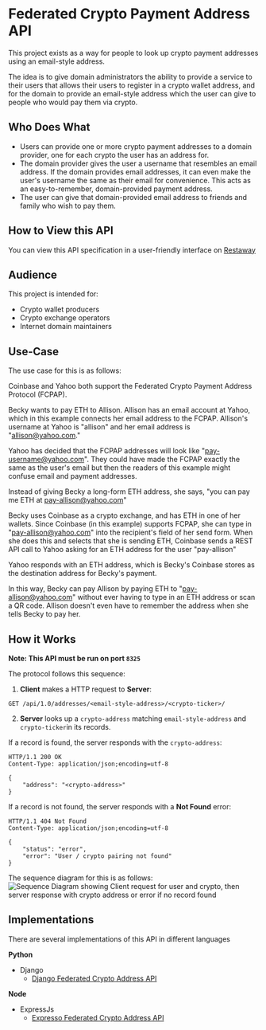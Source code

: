 # Federated Crypto Payment Address API

This project exists as a way for people to look up crypto payment
addresses using an email-style address.

The idea is to give domain administrators the ability to provide a service to their users that allows their users to register in a crypto wallet address, and for the domain to provide an email-style address which the user can give to people who would pay them via crypto.

## Who Does What

* Users can provide one or more crypto payment addresses to a domain provider, one for each crypto the user has an address for.
* The domain provider gives the user a username that resembles an email address. If the domain provides email addresses, it can even make the user's username the same as their email for convenience. This acts as an easy-to-remember, domain-provided payment address.
* The user can give that domain-provided email address to friends and family who wish to pay them.

## How to View this API

You can view this API specification in a user-friendly interface on [Restaway](https://backupbrain.github.io/restaway/?q=https://raw.githubusercontent.com/backupbrain/federated-crypto-address-api/main/federated-crypto-address-api.yaml)

## Audience

This project is intended for:

* Crypto wallet producers
* Crypto exchange operators
* Internet domain maintainers

## Use-Case

The use case for this is as follows:

Coinbase and Yahoo both support the Federated Crypto Payment Address Protocol (FCPAP).

Becky wants to pay ETH to Allison. Allison has an email account at Yahoo, which in this example connects her email address to the FCPAP. Allison's username at Yahoo is "allison" and her email address is "allison@yahoo.com." 

Yahoo has decided that the FCPAP addresses will look like "pay-username@yahoo.com". They could have made the FCPAP exactly the same as the user's email but then the readers of this example might confuse email and payment addresses.

Instead of giving Becky a long-form ETH address, she says, "you can pay me ETH at pay-allison@yahoo.com"

Becky uses Coinbase as a crypto exchange, and has ETH in one of her wallets. Since Coinbase (in this example) supports FCPAP, she can type in "pay-allison@yahoo.com" into the recipient's field of her send form. When she does this and selects that she is sending ETH, Coinbase sends a REST API call to Yahoo asking for an ETH address for the user "pay-allison"

Yahoo responds with an ETH address, which is Becky's Coinbase stores as the destination address for Becky's payment.

In this way, Becky can pay Allison by paying ETH to "pay-allison@yahoo.com" without ever having to type in an ETH address or scan a QR code. Allison doesn't even have to remember the address when she tells Becky to pay her.

## How it Works

**Note: This API must be run on port `8325`**

The protocol follows this sequence:

1) **Client** makes a HTTP request to **Server**:
```
GET /api/1.0/addresses/<email-style-address>/<crypto-ticker>/
```
2) **Server** looks up a `crypto-address` matching `email-style-address` and `crypto-ticker`in its records.

If a record is found, the server responds with the `crypto-address`:

```
HTTP/1.1 200 OK
Content-Type: application/json;encoding=utf-8

{
	"address": "<crypto-address>"
}
```
If a record is not found, the server responds with a **Not Found** error:

```
HTTP/1.1 404 Not Found
Content-Type: application/json;encoding=utf-8

{
	"status": "error",
	"error": "User / crypto pairing not found"
}
```

The sequence diagram for this is as follows:
![Sequence Diagram showing Client request for user and crypto, then server response with crypto address or error if no record found](https://mermaid.ink/svg/eyJjb2RlIjoic2VxdWVuY2VEaWFncmFtXG4gICAgQ2xpZW50LT4-U2VydmVyOiBHRVQgL2FwaS8xLjAvYWRkcmVzc2VzL2VtYWlsQGV4YW1wbGUuY29tL0JUQy9cbiAgICBhbHQgUmVjb3JkIGV4aXN0c1xuICAgIFNlcnZlci0-PkNsaWVudDogSFRUUC8xLjEgMjAwIHtcImFkZHJlc3NcIjogXCJhYmMxMjMnfVxuICAgIGVsc2UgUmVjb3JkIG5vdCBmb3VuZFxuICAgIFNlcnZlci0-PkNsaWVudDogSFRUUC8xLjEgNDA0IHtcInN0YXR1c1wiOlwiZXJyb3JcIn1cbiAgICBlbmRcbiAgICAgICAgICAgICIsIm1lcm1haWQiOnsidGhlbWUiOiJkZWZhdWx0In0sInVwZGF0ZUVkaXRvciI6ZmFsc2V9 "Sequence Diagram")

## Implementations

There are several implementations of this API in different languages

**Python**
* Django
  * [Django Federated Crypto Address API](https://github.com/backupbrain/django-federated-crypto-address-api/)

**Node**
* ExpressJs
  * [Expresso Federated Crypto Address API](https://github.com/backupbrain/expressjs-federated-crypto-address-api)
